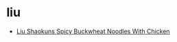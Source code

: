 # liu

 * [Liu Shaokuns Spicy Buckwheat Noodles With Chicken](../../index/l/liu-shaokuns-spicy-buckwheat-noodles-with-chicken-107966.json)
